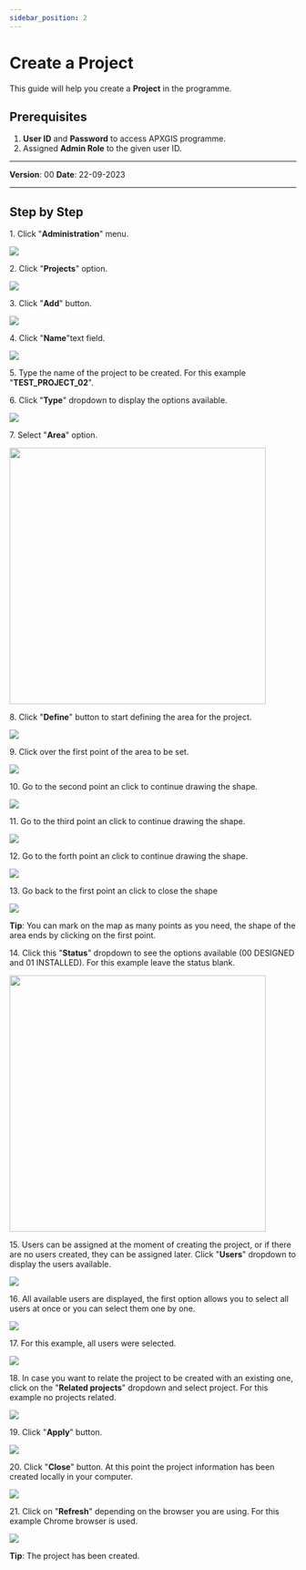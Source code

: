 ```yaml
---
sidebar_position: 2
---
```


# Create a Project

This guide will help you create a **Project** in the programme.

## **Prerequisites**
1.	**User ID** and **Password** to access APXGIS programme.
2.	Assigned **Admin Role** to the given user ID.


------------

**Version**: 00
**Date**: 22-09-2023

------------
## **Step by Step**

1\. Click "**Administration**" menu.

![](/img/MNG-PRO-CRE-01/MNG-PRO-CRE-01_STP1.png)


2\. Click "**Projects**" option.

![](/img/MNG-PRO-CRE-01/MNG-PRO-CRE-01_STP2.png)


3\. Click "**Add**" button.

![](/img/MNG-PRO-CRE-01/MNG-PRO-CRE-01_STP3.png)


4\. Click "**Name**"text field.

![](/img/MNG-PRO-CRE-01/MNG-PRO-CRE-01_STP4.png)


5\. Type  the name of the project  to be created. For this example "**TEST_PROJECT_02**".


6\. Click "**Type**" dropdown to display the options available.

![](/img/MNG-PRO-CRE-01/MNG-PRO-CRE-01_STP6.png)


7\. Select "**Area**" option.

<img src="/img/MNG-PRO-CRE-01/MNG-PRO-CRE-01_STP7.png" width="450px"/>


8\. Click "**Define**" button to start defining the area for the project.

![](/img/MNG-PRO-CRE-01/MNG-PRO-CRE-01_STP8.png)


9\. Click over the first point of the area to be set.

![](/img/MNG-PRO-CRE-01/MNG-PRO-CRE-01_STP9.png)


10\. Go to the second point an click to continue drawing the shape.

![](/img/MNG-PRO-CRE-01/MNG-PRO-CRE-01_STP10.png)


11\. Go to the third point an click to continue drawing the shape.

![](/img/MNG-PRO-CRE-01/MNG-PRO-CRE-01_STP11.png)


12\. Go to the forth point an click to continue drawing the shape.

![](/img/MNG-PRO-CRE-01/MNG-PRO-CRE-01_STP12.png)


13\. Go back to the first point an click to close the shape

![](/img/MNG-PRO-CRE-01/MNG-PRO-CRE-01_STP13.png)


**Tip**: You can mark on the map as many points as you need, the shape of the area ends by clicking on the first point.


14\. Click this "**Status**" dropdown to see the options available (00 DESIGNED and 01 INSTALLED). For this example leave the status blank.

<img src="/img/MNG-PRO-CRE-01/MNG-PRO-CRE-01_STP14.png" width="450px"/>


15\. Users can be assigned at the moment of creating the project, or if there are no users created, they can be assigned later. Click "**Users**" dropdown to display the users available.

![](/img/MNG-PRO-CRE-01/MNG-PRO-CRE-01_STP15.png)


16\. All available users are displayed, the first option allows you to select all users at once or you can select them one by one.

![](/img/MNG-PRO-CRE-01/MNG-PRO-CRE-01_STP16.png)


17\. For this example, all users were selected.

![](/img/MNG-PRO-CRE-01/MNG-PRO-CRE-01_STP17.png)


18\. In case you want to relate the project to be created with an existing one, click on the "**Related projects**" dropdown  and select project. For this example no projects related.

![](/img/MNG-PRO-CRE-01/MNG-PRO-CRE-01_STP18.png)


19\. Click "**Apply**" button.

![](/img/MNG-PRO-CRE-01/MNG-PRO-CRE-01_STP19.png)


20\. Click "**Close**" button. At this point the project information has been created locally in your computer.

![](/img/MNG-PRO-CRE-01/MNG-PRO-CRE-01_STP20.png)

21\. Click on "**Refresh**" depending on the browser you are using. For this example Chrome browser is used.

![](/img/MNG-PRO-CRE-01/MNG-PRO-CRE-01_STP21.png)


**Tip**: The project has been created.


